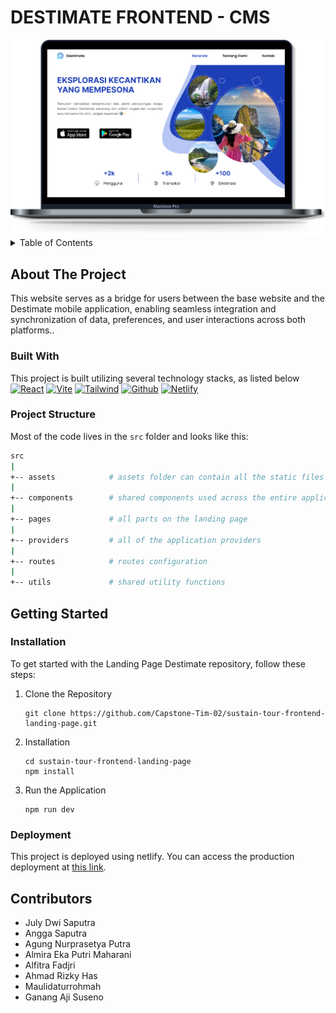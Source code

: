 # DESTIMATE FRONTEND - CMS
<img src='public/destimate.png'>

<details>
  <summary>Table of Contents</summary>
  <ol>
    <li>
      <a href="#about-the-project">About The Project</a>
      <ul>
        <li><a href="#built-with">Built With</a></li>
        <li><a href="#project-structure">Project Structure</a></li>
      </ul>
    </li>
    <li>
      <a href="#getting-started">Getting Started</a>
      <ul>
        <li><a href="#installation">Installation</a></li>
      </ul>
    </li>
    <li><a href="#deployment">Deployment</a></li>
    <li><a href="#Contributors">Contributors</a></li>
  </ol>
</details>

## About The Project
This website serves as a bridge for users between the base website and the Destimate mobile application, enabling seamless integration and synchronization of data, preferences, and user interactions across both platforms..

### Built With
This project is built utilizing several technology stacks, as listed below </br>
[![React][React.js]](React-url)
[![Vite][Vite]](Vite-url)
[![Tailwind][Tailwind]](Tailwind-url)
[![Github][Github]](Github-url)
[![Netlify][Netlify]](Netlify-url)

### Project Structure
Most of the code lives in the `src` folder and looks like this:

```sh
src
|
+-- assets            # assets folder can contain all the static files such as images, etc
|
+-- components        # shared components used across the entire application
|
+-- pages             # all parts on the landing page
|
+-- providers         # all of the application providers
|
+-- routes            # routes configuration
|
+-- utils             # shared utility functions
```

## Getting Started
### Installation
To get started with the Landing Page Destimate repository, follow these steps:

1. Clone the Repository
    ```shell
    git clone https://github.com/Capstone-Tim-02/sustain-tour-frontend-landing-page.git
    ```    
2. Installation
    ```shell
    cd sustain-tour-frontend-landing-page
    npm install
    ```
3. Run the Application
    ```shell
    npm run dev
    ```

### Deployment
This project is deployed using netlify. You can access the production deployment at [this link](https://destimate.netlify.app).

## Contributors
- July Dwi Saputra
- Angga Saputra
- Agung Nurprasetya Putra
- Almira Eka Putri Maharani
- Alfitra Fadjri
- Ahmad Rizky Has
- Maulidaturrohmah
- Ganang Aji Suseno

<!-- MARKDOWN LINKS & IMAGES -->
[React.js]: https://img.shields.io/badge/React-20232A?style=for-the-badge&logo=react&logoColor=61DAFB
[Tailwind]: https://img.shields.io/badge/Tailwind_CSS-092749?style=for-the-badge&logo=tailwindcss&logoColor=06B6D4
[Github]: https://img.shields.io/badge/Github-181717?style=for-the-badge&logo=github&logoColor=ffffff
[Netlify]: https://img.shields.io/badge/Netlify-0E1E25?style=for-the-badge&logo=netlify&logoColor=00C7B7
[Vite]: https://img.shields.io/badge/Vite-1B1B23?style=for-the-badge&logo=vite&logoColor=646CFF

[React-url]: https://reactjs.org/
[Tailwind-url]: https://tailwindcss.com/
[Github-url]: https://github.com/
[Netlify-url]: https://www.netlify.com/
[Vite-url]: https://vitejs.dev/

